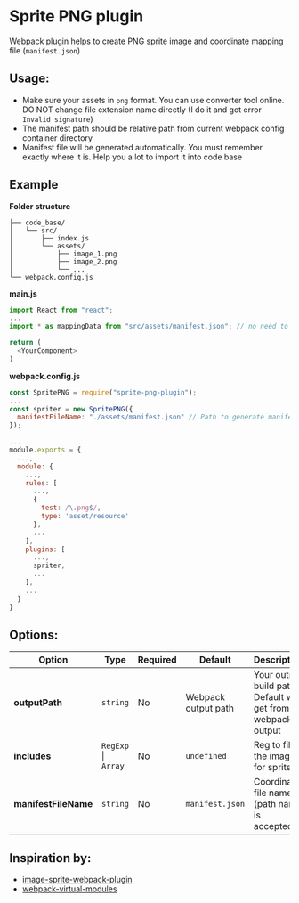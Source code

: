 # Sprite PNG plugin
Webpack plugin helps to create PNG sprite image and coordinate mapping file (`manifest.json`)
## Usage:
- Make sure your assets in `png` format. You can use converter tool online. DO NOT change file extension name directly (I do it and got error `Invalid signature`)  
- The manifest path should be relative path from current webpack config container directory  
- Manifest file will be generated automatically. You must remember exactly where it is. Help you a lot to import it into code base  
  
## Example
**Folder structure**  
```
├── code_base/
│   └── src/
│       ├── index.js
│       └── assets/
│           ├── image_1.png
│           ├── image_2.png
│           └── ...
└── webpack.config.js
```

**main.js**
```js
import React from "react";
...
import * as mappingData from "src/assets/manifest.json"; // no need to create this file. Just remember the path

return (
  <YourComponent>
)
```

**webpack.config.js**
```js
const SpritePNG = require("sprite-png-plugin");
...
const spriter = new SpritePNG({
  manifestFileName: "./assets/manifest.json" // Path to generate manifest file
});

...
module.exports = {
  ...,
  module: {
    ...,
    rules: [
      ...,
      {
        test: /\.png$/,
        type: 'asset/resource'
      },
      ...
    ],
    plugins: [
      ...,
      spriter,
      ...
    ],
    ...
  }
}
```

## Options:  
  
| Option               | Type                    | Required | Default             | Description                                                  |
|----------------------|-------------------------|----------|---------------------|--------------------------------------------------------------|
| **outputPath**       | `string`                | No       | Webpack output path | Your output build path. Default will get from webpack output |
| **includes**         | `RegExp` &#124; `Array` | No       | `undefined`         | Reg to filter the images for sprite                          |
| **manifestFileName** | `string`                | No       | `manifest.json`     | Coordinate file name (path name is accepted)                 |
  
## Inspiration by:
- [image-sprite-webpack-plugin](https://github.com/naver/image-sprite-webpack-plugin)
- [webpack-virtual-modules](https://github.com/sysgears/webpack-virtual-modules)